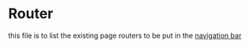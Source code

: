 # Router

this file is to list the existing page routers to be put in the [navigation bar](../components/navigation_bar/)
